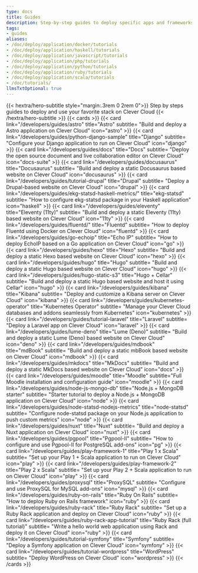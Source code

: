 ```yaml
---
type: docs
title: Guides
description: Step-by-step guides to deploy specific apps and frameworks on Clever Cloud with detailed tutorials and configuration examples
tags:
- guides
aliases:
- /doc/deploy/application/docker/tutorials
- /doc/deploy/application/haskell/tutorials
- /doc/deploy/application/javascript/tutorials
- /doc/deploy/application/php/tutorials
- /doc/deploy/application/python/tutorials
- /doc/deploy/application/ruby/tutorials
- /doc/deploy/application/scala/tutorials
- /doc/tutorials/
llmsTxtOptional: true
---
```


{{< hextra/hero-subtitle style="margin:.3rem 0 2rem 0">}}
  Step by steps guides to deploy and use your favorite stack on Clever Cloud
{{< /hextra/hero-subtitle >}}
{{< cards >}}
  {{< card link="/developers/guides/astro" title="Astro" subtitle= "Build and deploy a Astro application on Clever Cloud" icon="astro" >}}
  {{< card link="/developers/guides/python-django-sample" title="Django" subtitle= "Configure your Django application to run on Clever Cloud" icon="django" >}}
  {{< card link="/developers/guides/docs" title="Docs" subtitle= "Deploy the open source document and live collaboration editor on Clever Cloud" icon="docs-suite" >}}
  {{< card link="/developers/guides/docusaurus" title="Docusaurus" subtitle= "Build and deploy a static Docusaurus based website on Clever Cloud" icon="docusaurus" >}}
  {{< card link="/developers/guides/tutorial-drupal" title="Drupal" subtitle= "Deploy a Drupal-based website on Clever Cloud" icon="drupal" >}}
  {{< card link="/developers/guides/ekg-statsd-haskell-metrics/" title="ekg-statsd" subtitle= "How to configure ekg-statsd package in your Haskell application" icon="haskell" >}}
  {{< card link="/developers/guides/eleventy" title="Eleventy (11ty)" subtitle= "Build and deploy a static Eleventy (11ty) based website on Clever Cloud" icon="11ty" >}}
  {{< card link="/developers/guides/fluentd/" title="Fluentd" subtitle= "How to deploy Fluentd using Docker on Clever Cloud" icon="fluentd" >}}
  {{< card link="/developers/guides/go-echoip" title="Echo IP" subtitle= "How to deploy EchoIP based on a Go application on Clever Cloud" icon="go" >}}
  {{< card link="/developers/guides/hexo" title="Hexo" subtitle= "Build and deploy a static Hexo based website on Clever Cloud" icon="hexo" >}}
  {{< card link="/developers/guides/hugo" title="Hugo" subtitle= "Build and deploy a static Hugo based website on Clever Cloud" icon="hugo" >}}
  {{< card link="/developers/guides/hugo-static-s3" title="Hugo + Cellar" subtitle= "Build and deploy a static Hugo based website and host it using Cellar" icon="hugo" >}}
  {{< card link="/developers/guides/kibana" title="Kibana" subtitle= "Deploy and customize a Kibana server on Clever Cloud" icon="kibana" >}}
  {{< card link="/developers/guides/kubernetes-operator" title="Kubernetes Operator" subtitle= "Manage your Clever Cloud databases and addons seamlessly from Kubernetes" icon="kubernetes" >}}
  {{< card link="/developers/guides/tutorial-laravel" title="Laravel" subtitle= "Deploy a Laravel app on Clever Cloud" icon="laravel" >}}
  {{< card link="/developers/guides/lume-deno" title="Lume (Deno)" subtitle= "Build and deploy a static Lume (Deno) based website on Clever Cloud" icon="deno" >}}
  {{< card link="/developers/guides/mdbook" title="mdBook" subtitle= "Build and deploy a static mbBook based website on Clever Cloud" icon="mdbook" >}}
  {{< card link="/developers/guides/mkdocs" title="MkDocs" subtitle= "Build and deploy a static MkDocs based website on Clever Cloud" icon="docs" >}}
  {{< card link="/developers/guides/moodle" title="Moodle" subtitle="Full Moodle installation and configuration guide" icon="moodle" >}}
  {{< card link="/developers/guides/node-js-mongo-db" title="Node.js + MongoDB starter" subtitle= "Starter tutorial to deploy a Node.js + MongoDB application on Clever Cloud" icon="node" >}}
  {{< card link="/developers/guides/node-statsd-nodejs-metrics" title="node-statsd" subtitle= "Configure node-statsd package on your Node.js application to push custom metrics" icon="node" >}}
  {{< card link="/developers/guides/nuxt" title="Nuxt" subtitle= "Build and deploy a Nuxt application on Clever Cloud" icon="nuxt" >}}
  {{< card link="/developers/guides/pgpool" title="Pgpool-II" subtitle= "How to configure and use Pgpool-II for PostgreSQL add-ons" icon="pg" >}}
  {{< card link="/developers/guides/play-framework-1" title="Play 1 x Scala" subtitle= "Set up your Play 1 + Scala application to run on Clever Cloud" icon="play" >}}
  {{< card link="/developers/guides/play-framework-2" title="Play 2 x Scala" subtitle= "Set up your Play 2 + Scala application to run on Clever Cloud" icon="play" >}}
  {{< card link="/developers/guides/proxysql" title="ProxySQL" subtitle= "Configure and use ProxySQL for MySQL add-ons" icon="mysql" >}}
  {{< card link="/developers/guides/ruby-on-rails" title="Ruby On Rails" subtitle= "How to deploy Ruby on Rails framework" icon="ruby" >}}
  {{< card link="/developers/guides/ruby-rack" title="Ruby Rack" subtitle= "Set up a Ruby Rack application and deploy on Clever Cloud" icon="ruby" >}}
  {{< card link="/developers/guides/ruby-rack-app-tutorial" title="Ruby Rack (full tutorial)" subtitle= "Write a hello world web application using Rack and deploy it on Clever Cloud" icon="ruby" >}}
  {{< card link="/developers/guides/tutorial-symfony" title="Symfony" subtitle= "Deploy a Symfony application on Clever Cloud" icon="symfony" >}}
  {{< card link="/developers/guides/tutorial-wordpress" title="WordPress" subtitle= "Deploy WordPress on Clever Cloud" icon="wordpress" >}}
{{< /cards >}}

